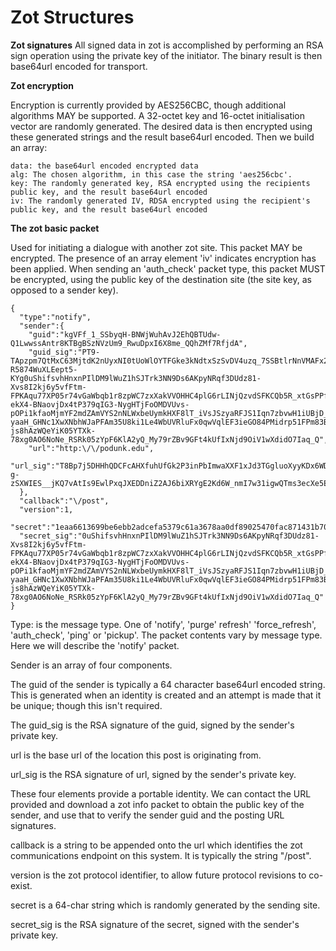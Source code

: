Zot Structures
==============

**Zot signatures**
All signed data in zot is accomplished by performing an RSA sign operation using the private key of the initiator. The binary result is then base64url encoded for transport.

**Zot encryption**

Encryption is currently provided by AES256CBC, though additional algorithms MAY be supported. A 32-octet key and 16-octet initialisation vector are randomly generated. The desired data is then encrypted using these generated strings and the result base64url encoded. Then we build an array:

    data: the base64url encoded encrypted data
    alg: The chosen algorithm, in this case the string 'aes256cbc'.
    key: The randomly generated key, RSA encrypted using the recipients public key, and the result base64url encoded
    iv: The randomly generated IV, RDSA encrypted using the recipient's public key, and the result base64url encoded



**The zot basic packet**

Used for initiating a dialogue with another zot site. This packet MAY be encrypted. The presence of an array element 'iv' indicates encryption has been applied. When sending an 'auth_check' packet type, this packet MUST be encrypted, using the public key of the destination site (the site key, as opposed to a sender key).  


    {
      "type":"notify",
      "sender":{
        "guid":"kgVFf_1_SSbyqH-BNWjWuhAvJ2EhQBTUdw-Q1LwwssAntr8KTBgBSzNVzUm9_RwuDpxI6X8me_QQhZMf7RfjdA",
        "guid_sig":"PT9-TApzpm7QtMxC63MjtdK2nUyxNI0tUoWlOYTFGke3kNdtxSzSvDV4uzq_7SSBtlrNnVMAFx2_1FDgyKawmqVtRPmT7QSXrKOL2oPzL8Hu_nnVVTs_0YOLQJJ0GYACOOK-R5874WuXLEept5-KYg0uShifsvhHnxnPIlDM9lWuZ1hSJTrk3NN9Ds6AKpyNRqf3DUdz81-Xvs8I2kj6y5vfFtm-FPKAqu77XP05r74vGaWbqb1r8zpWC7zxXakVVOHHC4plG6rLINjQzvdSFKCQb5R_xtGsPPfvuE24bv4fvN4ZG2ILvb6X4Dly37WW_HXBqBnUs24mngoTxFaPgNmz1nDQNYQu91-ekX4-BNaovjDx4tP379qIG3-NygHTjFoOMDVUvs-pOPi1kfaoMjmYF2mdZAmVYS2nNLWxbeUymkHXF8lT_iVsJSzyaRFJS1Iqn7zbvwH1iUBjD_pB9EmtNmnUraKrCU9eHES27xTwD-yaaH_GHNc1XwXNbhWJaPFAm35U8ki1Le4WbUVRluFx0qwVqlEF3ieGO84PMidrp51FPm83B_oGt80xpvf6P8Ht5WvVpytjMU8UG7-js8hAzWQeYiK05YTXk-78xg0AO6NoNe_RSRk05zYpF6KlA2yQ_My79rZBv9GFt4kUfIxNjd9OiV1wXdidO7Iaq_Q",
        "url":"http:\/\/podunk.edu",
        "url_sig":"T8Bp7j5DHHhQDCFcAHXfuhUfGk2P3inPbImwaXXF1xJd3TGgluoXyyKDx6WDm07x0hqbupoAoZB1qBP3_WfvWiJVAK4N1FD77EOYttUEHZ7L43xy5PCpojJQmkppGbPJc2jnTIc_F1vvGvw5fv8gBWZvPqTdb6LWF6FLrzwesZpi7j2rsioZ3wyUkqb5TDZaNNeWQrIEYXrEnWkRI_qTSOzx0dRTsGO6SpU1fPWuOOYMZG8Nh18nay0kLpxReuHCiCdxjXRVvk5k9rkcMbDBJcBovhiSioPKv_yJxcZVBATw3z3TTE95kGi4wxCEenxwhSpvouwa5b0hT7NS4Ay70QaxoKiLb3ZjhZaUUn4igCyZM0h6fllR5I6J_sAQxiMYD0v5ouIlb0u8YVMni93j3zlqMWdDUZ4WgTI7NNbo8ug9NQDHd92TPmSE1TytPTgya3tsFMzwyq0LZ0b-g-zSXWIES__jKQ7vAtIs9EwlPxqJXEDDniZ2AJ6biXRYgE2Kd6W_nmI7w31igwQTms3ecXe5ENI3ckEPUAq__llNnND7mxp5ZrdXzd5HHU9slXwDShYcW3yDeQLEwAVomTGSFpBrCX8W77n9hF3JClkWaeS4QcZ3xUtsSS81yLrp__ifFfQqx9_Be89WVyIOoF4oydr08EkZ8zwlAsbZLG7eLXY"
      },
      "callback":"\/post",
      "version":1,
      "secret":"1eaa6613699be6ebb2adcefa5379c61a3678aa0df89025470fac871431b70467",
      "secret_sig":"0uShifsvhHnxnPIlDM9lWuZ1hSJTrk3NN9Ds6AKpyNRqf3DUdz81-Xvs8I2kj6y5vfFtm-FPKAqu77XP05r74vGaWbqb1r8zpWC7zxXakVVOHHC4plG6rLINjQzvdSFKCQb5R_xtGsPPfvuE24bv4fvN4ZG2ILvb6X4Dly37WW_HXBqBnUs24mngoTxFaPgNmz1nDQNYQu91-ekX4-BNaovjDx4tP379qIG3-NygHTjFoOMDVUvs-pOPi1kfaoMjmYF2mdZAmVYS2nNLWxbeUymkHXF8lT_iVsJSzyaRFJS1Iqn7zbvwH1iUBjD_pB9EmtNmnUraKrCU9eHES27xTwD-yaaH_GHNc1XwXNbhWJaPFAm35U8ki1Le4WbUVRluFx0qwVqlEF3ieGO84PMidrp51FPm83B_oGt80xpvf6P8Ht5WvVpytjMU8UG7-js8hAzWQeYiK05YTXk-78xg0AO6NoNe_RSRk05zYpF6KlA2yQ_My79rZBv9GFt4kUfIxNjd9OiV1wXdidO7Iaq_Q"
    }


Type: is the message type. One of 'notify', 'purge' refresh' 'force_refresh', 'auth_check', 'ping' or 'pickup'. The packet contents vary by message type. Here we will describe the 'notify' packet. 

Sender is an array of four components. 

The guid of the sender is typically a 64 character base64url encoded string. This is generated when an identity is created and an attempt is made that it be unique; though this isn't required.

The guid_sig is the RSA signature of the guid, signed by the sender's private key.

url is the base url of the location this post is originating from.

url_sig is the RSA signature of url, signed by the sender's private key.


These four elements provide a portable identity. We can contact the URL provided and download a zot info packet to obtain the public key of the sender, and use that to verify the sender guid and the posting URL signatures. 


callback is a string to be appended onto the url which identifies the zot communications endpoint on this system. It is typically the string "/post".

version is the zot protocol identifier, to allow future protocol revisions to co-exist. 

secret is a 64-char string which is randomly generated by the sending site.

secret_sig is the RSA signature of the secret, signed with the sender's private key. 




